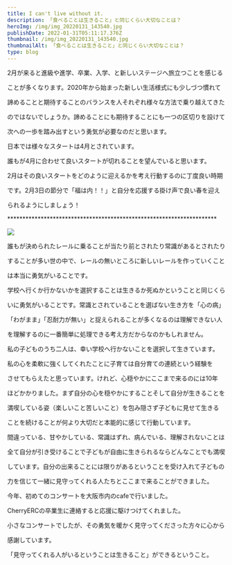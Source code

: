 ```yaml
---
title: I can't live without it.
description: 「食べることは生きること」と同じくらい大切なことは？
heroImg: /img/img_20220131_143540.jpg
publishDate: 2022-01-31T05:11:17.376Z
thumbnail: /img/img_20220131_143540.jpg
thumbnailAlt: 「食べることは生きること」と同じくらい大切なことは？
type: blog
---
```

 2月が来ると進級や進学、卒業、入学、と新しいステージへ旅立つことを感じる

ことが多くなります。2020年から始まった新しい生活様式にも少しづつ慣れて

諦めることと期待することのバランスを人それぞれ様々な方法で乗り越えてきた

のではないでしょうか。諦めることにも期待することにも一つの区切りを設けて

次への一歩を踏み出すという勇気が必要なのだと思います。

日本では様々なスタートは4月とされています。

誰もが4月に合わせて良いスタートが切れることを望んでいると思います。

2月はその良いスタートをどのように迎えるかを考え行動するのに丁度良い時期

です。2月3日の節分で「福は内！！」と自分を応援する掛け声で良い春を迎え

られるようにしましょう！

\*\*\*\*\*\*\*\*\*\*\*\*\*\*\*\*\*\*\*\*\*\*\*\*\*\*\*\*\*\*\*\*\*\*\*\*\*\*\*\*\*\*\*\*\*\*\*\*\*\*\*\*\*\*\*\*\*\*\*\*\*\*\*\*\*\*\*\**

![](/img/img_20220201_073758.jpg)

誰もが決められたレールに乗ることが当たり前とされたり常識があるとされたり

することが多い世の中で、レールの無いところに新しいレールを作っていくこと

は本当に勇気がいることです。

学校へ行くか行かないかを選択することは生きるか死ぬかということと同じくら

いに勇気がいることです。常識とされていることを選ばない生き方を「心の病」

「わがまま」「忍耐力が無い」と捉えられることが多くなるのは理解できない人

を理解するのに一番簡単に処理できる考え方だからなのかもしれません。

私の子どものうち二人は、幸い学校へ行かないことを選択して生きています。

私の心を柔軟に強くしてくれたことに子育ては自分育ての連続という経験を

させてもらえたと思っています。けれど、心穏やかにここまで来るのには10年

ほどかかりました。まず自分の心を穏やかにすることそして自分が生きることを

満喫している姿（楽しいこと苦しいこと）を包み隠さず子どもに見せて生きる

ことを続けることが何より大切だと本能的に感じて行動しています。

間違っている、甘やかしている、常識はずれ、病んでいる、理解されないことは

全て自分が引き受けることで子どもが自由に生きられるならどんなことでも満喫

しています。自分の出来ることには限りがあるということを受け入れて子どもの

力を信じて一緒に見守ってくれる人たちとここまで来ることができました。

今年、初めてのコンサートを大阪市内のcafeで行いました。

CherryERCの卒業生に連絡すると応援に駆けつけてくれました。

小さなコンサートでしたが、その勇気を暖かく見守ってくださった方々に心から

感謝しています。

「見守ってくれる人がいるということは生きること」ができるということ。